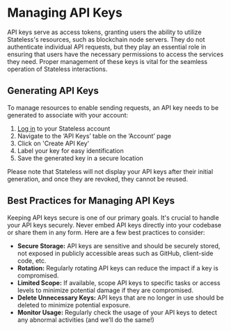 # Managing API Keys

API keys serve as access tokens, granting users the ability to utilize Stateless's resources, such as blockchain node servers. They do not authenticate individual API requests, but they play an essential role in ensuring that users have the necessary permissions to access the services they need. Proper management of these keys is vital for the seamless operation of Stateless interactions.

## Generating API Keys

To manage resources to enable sending requests, an API key needs to be generated to associate with your account:

1. [Log in](https://app.stateless.solutions) to your Stateless account
2. Navigate to the ‘API Keys’ table on the ‘Account’ page
3. Click on 'Create API Key'
4. Label your key for easy identification
5. Save the generated key in a secure location

Please note that Stateless will not display your API keys after their initial generation, and once they are revoked, they cannot be reused.

## Best Practices for Managing API Keys

Keeping API keys secure is one of our primary goals. It's crucial to handle your API keys securely. Never embed API keys directly into your codebase or share them in any form. Here are a few best practices to consider:

- **Secure Storage:** API keys are sensitive and should be securely stored, not exposed in publicly accessible areas such as GitHub, client-side code, etc.
- **Rotation:** Regularly rotating API keys can reduce the impact if a key is compromised.
- **Limited Scope:** If available, scope API keys to specific tasks or access levels to minimize potential damage if they are compromised.
- **Delete Unnecessary Keys:** API keys that are no longer in use should be deleted to minimize potential exposure.
- **Monitor Usage:** Regularly check the usage of your API keys to detect any abnormal activities (and we’ll do the same!)
